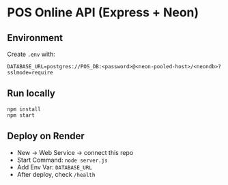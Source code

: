 # POS Online API (Express + Neon)

## Environment
Create `.env` with:
```
DATABASE_URL=postgres://POS_DB:<password>@<neon-pooled-host>/<neondb>?sslmode=require
```

## Run locally
```
npm install
npm start
```

## Deploy on Render
- New → Web Service → connect this repo
- Start Command: `node server.js`
- Add Env Var: `DATABASE_URL`
- After deploy, check `/health`
